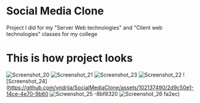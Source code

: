 # Social Media Clone
Project I did for my "Server Web technologies" and "Client web technologies" classes for my college

# This is how project looks
![Screenshot_20](https://github.com/vndrija/SocialMediaClone/assets/102137490/41aa694f-e6e8-4a93-8684-37572aad06ea)
![Screenshot_21](https://github.com/vndrija/SocialMediaClone/assets/102137490/932da282-b317-4508-b7eb-1013f6054df5)
![Screenshot_23](https://github.com/vndrija/SocialMediaClone/assets/102137490/a9c8f6ae-fdf9-4e31-9e19-b39b09faae0b)
![Screenshot_22](https://github.com/vndrija/SocialMediaClone/assets/102137490/1b1dc0a1-f64e-40d8-a7e9-bca104774a5a)
![Screenshot_24](https://github.com/vndrija/SocialMediaClone/assets/102137490/2d9c50e1-14ce-4e70-9b60
![Screenshot_25](https://github.com/vndrija/SocialMediaClone/assets/102137490/d4687d77-647a-4853-9fbe-ef1ab7376120)
-8bf8320
![Screenshot_26](https://github.com/vndrija/SocialMediaClone/assets/102137490/38ef4d78-e5da-4247-be9b-97412d4bf41c)
fa2ec)
